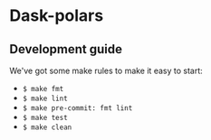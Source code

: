 # Dask-polars

## Development guide

We've got some make rules to make it easy to start:

* `$ make fmt`
* `$ make lint`
* `$ make pre-commit: fmt lint` 
* `$ make test` 
* `$ make clean`


